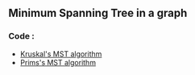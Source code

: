 ## Minimum Spanning Tree in a graph
### Code :
<ul>
  <li><a href= "https://github.com/Grogu22/DAA-code/tree/main/Minimum%20Spanning%20Tree/Kruskal's%20algorithm">Kruskal's MST algorithm</a></li>
  <li><a href= "https://github.com/Grogu22/DAA-code/tree/main/Minimum%20Spanning%20Tree/Prim's%20Algorithm">Prims's MST algorithm</a></li>
</ul>
